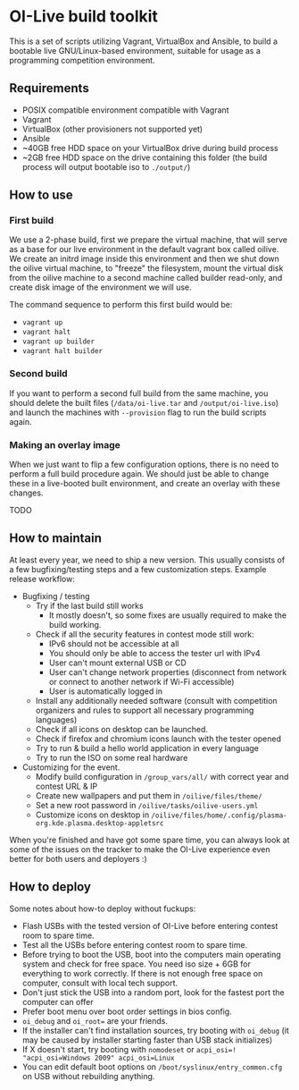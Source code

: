 OI-Live build toolkit
=====================

This is a set of scripts utilizing Vagrant, VirtualBox and Ansible, to
build a bootable live GNU/Linux-based environment, suitable for
usage as a programming competition environment.

## Requirements

- POSIX compatible environment compatible with Vagrant
- Vagrant
- VirtualBox (other provisioners not supported yet)
- Ansible
- ~40GB free HDD space on your VirtualBox drive during build process
- ~2GB free HDD space on the drive containing this folder (the build process will output bootable iso to `./output/`)

## How to use

### First build

We use a 2-phase build, first we prepare the virtual machine, that will serve
as a base for our live environment in the default vagrant box called oilive.
We create an initrd image inside this environment and then we shut down the
oilive virtual machine, to "freeze" the filesystem, mount the virtual disk
from the oilive machine to a second machine called builder read-only, and
create disk image of the environment we will use.

The command sequence to perform this first build would be:

- `vagrant up`
- `vagrant halt`
- `vagrant up builder`
- `vagrant halt builder`

### Second build

If you want to perform a second full build from the same machine, you should
delete the built files (`/data/oi-live.tar` and `/output/oi-live.iso`) and
launch the machines with `--provision` flag to run the build scripts again.

### Making an overlay image

When we just want to flip a few configuration options, there is no need to
perform a full build procedure again. We should just be able to change these
in a live-booted built environment, and create an overlay with these changes.

TODO

## How to maintain

At least every year, we need to ship a new version. This usually consists
of a few bugfixing/testing steps and a few customization steps. Example
release workflow:

- Bugfixing / testing
  - Try if the last build still works
    - It mostly doesn't, so some fixes are usually required to make the build
    working.
  - Check if all the security features in contest mode still work:
    - IPv6 should not be accessible at all
    - You should only be able to access the tester url with IPv4
    - User can't mount external USB or CD
    - User can't change network properties (disconnect from network or
    connect to another network if Wi-Fi accessible)
    - User is automatically logged in
  - Install any additionally needed software (consult with competition
  organizers and rules to support all necessary programming languages)
  - Check if all icons on desktop can be launched.
  - Check if firefox and chromium icons launch with the tester opened
  - Try to run & build a hello world application in every language
  - Try to run the ISO on some real hardware
- Customizing for the event.
  - Modify build configuration in `/group_vars/all/` with correct year
  and contest URL & IP
  - Create new wallpapers and put them in `/oilive/files/theme/`
  - Set a new root password in `/oilive/tasks/oilive-users.yml`
  - Customize icons on desktop in 
  `/oilive/files/home/.config/plasma-org.kde.plasma.desktop-appletsrc`

When you're finished and have got some spare time, you can always look at some
of the issues on the tracker to make the OI-Live experience even better for 
both users and deployers :)

## How to deploy

Some notes about how-to deploy without fuckups:

- Flash USBs with the tested version of OI-Live before entering contest
room to spare time.
- Test all the USBs before entering contest room to spare time.
- Before trying to boot the USB, boot into the computers main operating
system and check for free space. You need iso size + 6GB for everything
to work correctly. If there is not enough free space on computer, consult
with local tech support.
- Don't just stick the USB into a random port, look for the fastest port
the computer can offer
- Prefer boot menu over boot order settings in bios config.
- `oi_debug` and `oi_root=` are your friends.
- If the installer can't find installation sources, try booting with `oi_debug`
(it may be caused by installer starting faster than USB stack initializes)
- If X doesn't start, try booting with `nomodeset` or 
`acpi_osi=! "acpi_osi=Windows 2009" acpi_osi=Linux`
- You can edit default boot options on `/boot/syslinux/entry_common.cfg` on USB
without rebuilding anything.
